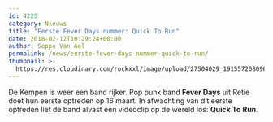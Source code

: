 ```yaml
---
id: 4225
category: Nieuws
title: "Eerste Fever Days nummer: Quick To Run"
date: 2018-02-12T10:29:24+00:00
author: Seppe Van Ael
permalink: /news/eerste-fever-days-nummer-quick-to-run/
thumbnail: >-
  https://res.cloudinary.com/rockxxl/image/upload/27504029_191557208096484_3279346560822202037_o.jpg
---
```

De Kempen is weer een band rijker. Pop punk band **Fever Days** uit Retie doet hun eerste optreden op 16 maart. In afwachting van dit eerste optreden liet de band alvast een videoclip op de wereld los: **Quick To Run**.
